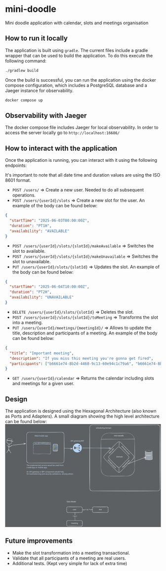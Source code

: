 # mini-doodle
Mini doodle application with calendar, slots and meetings organisation


## How to run it locally
The application is built using `gradle`. The current files include a gradle wrapper
that can be used to build the application. To do this execute the following command:

```bash
./gradlew build
```

Once the build is successful, you can run the application using the docker compose 
configuration, which includes a PostgreSQL database and a Jaeger instance for observability.

```bash
docker compose up
```

## Observability with Jaeger
The docker compose file includes Jaeger for local observability. In order to
access the server locally go to `http://localhost:16686/`

## How to interact with the application
Once the application is running, you can interact with it using the following endpoints:

It's important to note that all date time and duration values are using the ISO 8601 format.

- `POST /users/` => Create a new user. Needed to do all subsequent operations.
- `POST /users/{userId}/slots` => Create a new slot for the user. An example of the body can be found below:
```json
{
  "startTime": "2025-06-03T00:00:00Z",
  "duration": "PT1H",
  "availability": "AVAILABLE"
}
```
- `POST /users/{userId}/slots/{slotId}/makeAvailable` => Switches the slot to available.
- `POST /users/{userId}/slots/{slotId}/makeUnavailable` => Switches the slot to unavailable.
- `PUT /users/{userId}/slots/{slotId}` => Updates the slot. An example of the body can be found below:
```json
{
  "startTime": "2025-06-04T10:00:00Z",
  "duration": "PT2H",
  "availability": "UNAVAILABLE"
}
```
- `DELETE /users/{userId}/slots/{slotId}` => Deletes the slot.
- `POST /users/{userId}/slots/{slotId}/toMeeting` => Transforms the slot into a meeting.
- `PUT /users/{userId}/meetings/{meetingId}/` => Allows to update the title, description and participants of a meeting. 
An example of the body can be found below:
```json
{
  "title": "Important meeting",
  "description": "If you miss this meeting you're gonna get fired",
  "participants": ["b6661e74-8b2d-4460-9c13-60e94c1c79a6", "b6661e74-8b2d-4460-9c13-60e94c1c79a7", "b6661e74-8b2d-4460-9c13-60e94c1c79a8"]
}
```
- `GET /users/{userId}/calendar` => Returns the calendar including slots and meetings for a given user.

## Design
The application is designed using the Hexagonal Architecture (also known as Ports and Adapters). A small diagram
showing the high level architecture can be found below:
<img src="./mini-doodle-design.svg">

## Future improvements
- Make the slot transformation into a meeting transactional.
- Validate that all participants of a meeting are real users.
- Additional tests. (Kept very simple for lack of extra time)
